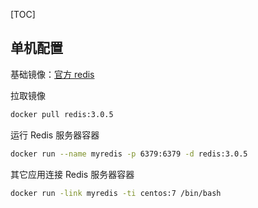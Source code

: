 [TOC]

## 单机配置

基础镜像：[官方 redis](https://hub.docker.com/_/redis/)

拉取镜像

```bash
docker pull redis:3.0.5
```

运行 Redis 服务器容器

```bash
docker run --name myredis -p 6379:6379 -d redis:3.0.5
```

其它应用连接 Redis 服务器容器

```bash
docker run -link myredis -ti centos:7 /bin/bash
```

